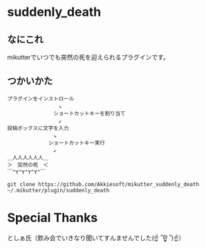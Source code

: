# suddenly_death

## なにこれ

mikutterでいつでも突然の死を迎えられるプラグインです。

## つかいかた

```
プラグインをインストロール  
　　　　　　　　　　↘  
　　　　　　　　　ショートカットキーを割り当て  
　　　　　　　　　　↙  
投稿ボックスに文字を入力  
　　　　　　　　　↘  
　　　　　　　　ショートカットキー実行  
　　　　　　　　　↙  
＿人人人人人人＿  
＞　突然の死　＜  
￣^Y^Y^Y^Y^￣  
```

```
git clone https://github.com/Akkiesoft/mikutter_suddenly_death ~/.mikutter/plugin/suddenly_death
```

# Special Thanks

としぁ氏（飲み会でいきなり聞いてすんませんでした(☝ ՞ਊ ՞)☝）

